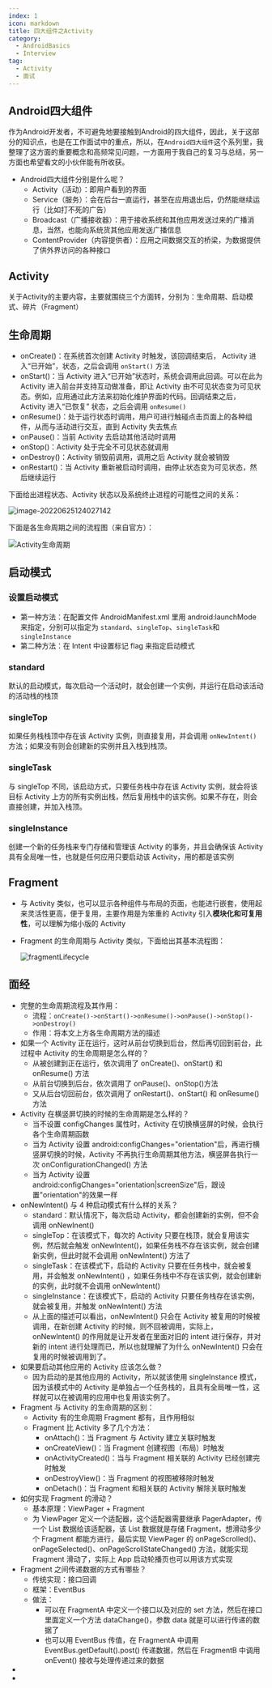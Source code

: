 ```yaml
---
index: 1
icon: markdown
title: 四大组件之Activity
category:
  - AndroidBasics
  - Interview
tag:
  - Activity
  - 面试
---
```


## Android四大组件

作为Android开发者，不可避免地要接触到Android的四大组件，因此，关于这部分的知识点，也是在工作面试中的重点，所以，在`Android四大组件`这个系列里，我整理了这方面的重要概念和高频常见问题，一方面用于我自己的复习与总结，另一方面也希望看文的小伙伴能有所收获。

- Android四大组件分别是什么呢？
  - Activity（活动）：即用户看到的界面
  - Service（服务）：会在后台一直运行，甚至在应用退出后，仍然能继续运行（比如打不死的广告）
  - Broadcast（广播接收器）：用于接收系统和其他应用发送过来的广播消息，当然，也能向系统货其他应用发送广播信息
  - ContentProvider（内容提供者）：应用之间数据交互的桥梁，为数据提供了供外界访问的各种接口

## Activity

关于Activity的主要内容，主要就围绕三个方面转，分别为：生命周期、启动模式、碎片（Fragment）

## 生命周期

- onCreate()：在系统首次创建 Activity 时触发，该回调结束后， Activity 进入“已开始”，状态，之后会调用 `onStart()` 方法
- onStart()：当 Activity 进入“已开始”状态时，系统会调用此回调。可以在此为 Activity 进入前台并支持互动做准备，即让 Activity 由不可见状态变为可见状态。例如，应用通过此方法来初始化维护界面的代码。回调结束之后，Activity 进入“已恢复” 状态，之后会调用 `onResume()`
- onResume()：处于运行状态时调用，用户可进行触碰点击页面上的各种组件，从而与活动进行交互，直到 Activity 失去焦点
- onPause()：当前 Activity 去启动其他活动时调用
- onStop()：Activity 处于完全不可见状态就调用
- onDestroy()：Activity 销毁前调用，调用之后 Activity 就会被销毁
- onRestart()：当 Activity 重新被启动时调用，由停止状态变为可见状态，然后继续运行

下面给出进程状态、Activity 状态以及系统终止进程的可能性之间的关系：

![image-20220625124027142](https://raw.githubusercontent.com/CoderWDD/myImages/main/blog_images/image-20220625124027142.png)

下面是各生命周期之间的流程图（来自官方）：

![Activity生命周期](https://raw.githubusercontent.com/CoderWDD/myImages/main/blog_images/Activity%E7%94%9F%E5%91%BD%E5%91%A8%E6%9C%9F.png)

## 启动模式

### 设置启动模式

- 第一种方法：在配置文件 AndroidManifest.xml 里用 android:launchMode 来指定，分别可以指定为 `standard`、`singleTop`、`singleTask`和`singleInstance`
- 第二种方法：在 Intent 中设置标记 flag 来指定启动模式

### standard

默认的启动模式，每次启动一个活动时，就会创建一个实例，并运行在启动该活动的活动栈的栈顶

### singleTop

如果任务栈栈顶中存在该 Activity 实例，则直接复用，并会调用 `onNewIntent()`方法；如果没有则会创建新的实例并且入栈到栈顶。

### singleTask

与 singleTop 不同，该启动方式，只要任务栈中存在该 Activity 实例，就会将该目标 Activity 上方的所有实例出栈，然后复用栈中的该实例。如果不存在，则会直接创建，并加入栈顶。

### singleInstance

创建一个新的任务栈来专门存储和管理该 Activity 的事务，并且会确保该 Activity 具有全局唯一性，也就是任何应用只要启动该 Activity，用的都是该实例

## Fragment

- 与 Activity 类似，也可以显示各种组件与布局的页面，也能进行嵌套，使用起来灵活性更高，便于复用，主要作用是为笨重的 Activity 引入**模块化和可复用性**，可以理解为缩小版的 Activity

- Fragment 的生命周期与 Activity 类似，下面给出其基本流程图：

  ![fragmentLifecycle](https://raw.githubusercontent.com/CoderWDD/myImages/main/blog_images/fragmentLifecycle.png)

## 面经

- 完整的生命周期流程及其作用：
  - 流程：`onCreate()->onStart()->onResume()->onPause()->onStop()->onDestroy()`
  - 作用：将本文上方各生命周期方法的描述
- 如果一个 Activity 正在运行，这时从前台切换到后台，然后再切回到前台，此过程中 Activity 的生命周期是怎么样的？
  - 从被创建到正在运行，依次调用了 onCreate()、onStart() 和 onResume() 方法
  - 从前台切换到后台，依次调用了 onPause()、onStop()方法
  - 又从后台切回前台，依次调用了 onRestart()、onStart() 和 onResume() 方法
- Activity 在横竖屏切换的时候的生命周期是怎么样的？
  - 当不设置 configChanges 属性时，Activity 在切换横竖屏的时候，会执行各个生命周期函数
  - 当为 Activity 设置 android:configChanges="orientation"后，再进行横竖屏切换的时候，Activity 不再执行生命周期其他方法，横竖屏各执行一次 onConfigurationChanged() 方法
  - 当为 Activity 设置 android:configChanges="orientation|screenSize"后，跟设置"orientation"的效果一样
- onNewIntent() 与 4 种启动模式有什么样的关系？
  - standard：默认情况下，每次启动 Activity，都会创建新的实例，但不会调用 onNewInent()
  - singleTop：在该模式下，每次的 Activity 只要在栈顶，就会复用该实例，然后就会触发 onNewIntent()，如果任务栈不存在该实例，就会创建新实例，但此时就不会调用 onNewIntent() 方法了
  - singleTask：在该模式下，启动的 Activity 只要在任务栈中，就会被复用，并会触发 onNewIntent() ，如果任务栈中不存在该实例，就会创建新的实例，此时就不会调用 onNewIntent()
  -  singleInstance：在该模式下，启动的 Activity 只要任务栈存在该实例，就会被复用，并触发 onNewIntent() 方法
  - 从上面的描述可以看出，onNewIntent() 只会在 Activity 被复用的时候被调用，在新创建 Activity 的时候，则不回被调用，实际上，onNewIntent() 的作用就是让开发者在里面对旧的 intent 进行保存，并对新的 intent 进行处理而已，所以也就理解了为什么 onNewIntent() 只会在复用的时候被调用到了。
- 如果要启动其他应用的 Activity 应该怎么做？
  - 因为启动的是其他应用的 Activity，所以就该使用 singleInstance 模式，因为该模式中的 Activity 是单独占一个任务栈的，且具有全局唯一性，这样就可以在被调用的应用中也复用该实例了。
- Fragment 与 Activity 的生命周期的区别：
  - Activity 有的生命周期 Fragment 都有，且作用相似
  - Fragment 比 Activity 多了几个方法：
    - onAttach()：当 Fragment 与 Activity 建立关联时触发
    - onCreateView()：当 Fragment 创建视图（布局）时触发
    - onActivityCreated()：当与 Fragment 相关联的 Activity 已经创建完时触发
    - onDestroyView()：当 Fragment 的视图被移除时触发
    - onDetach()：当 Fragment 和相关联的 Activity 解除关联时触发
- 如何实现 Fragment 的滑动？
  - 基本原理：ViewPager + Fragment
  - 为 ViewPager 定义一个适配器，这个适配器需要继承 PagerAdapter，传一个 List 数据给该适配器，该 List 数据就是存储 Fragment，想滑动多少个 Fragment 都能方进行，最后实现 ViewPager 的 onPageScrolled()、onPageSelected()、onPageScrollStateChanged() 方法，就能实现 Fragment 滑动了，实际上 App 启动轮播页也可以用该方式实现
- Fragment 之间传递数据的方式有哪些？
  - 传统实现：接口回调
  - 框架：EventBus
  - 做法：
    - 可以在 FragmentA 中定义一个接口以及对应的 set 方法，然后在接口里面定义一个方法 dataChange()，参数 data 就是可以进行传递的数据了
    - 也可以用 EventBus 传值，在 FragmentA 中调用 EventBus.getDefault().post() 传递数据，然后在 FragmentB 中调用 onEvent() 接收与处理传递过来的数据
- 
- 
